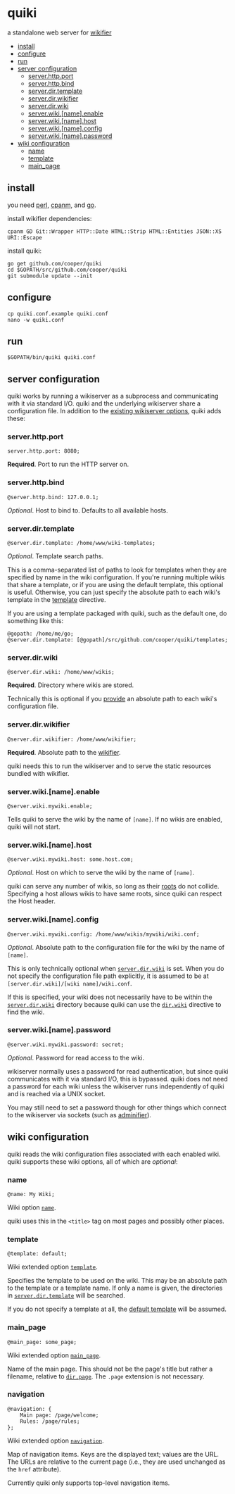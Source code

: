 # quiki

a standalone web server for [wikifier](https://github.com/cooper/wikifier)

* [install](#install)
* [configure](#configure)
* [run](#run)
* [server configuration](#server-configuration)
  * [server\.http\.port](#serverhttpport)
  * [server\.http\.bind](#serverhttpbind)
  * [server\.dir\.template](#serverdirtemplate)
  * [server\.dir\.wikifier](#serverdirwikifier)
  * [server\.dir\.wiki](#serverdirwiki)
  * [server\.wiki\.[name]\.enable](#serverwikinameenable)
  * [server\.wiki\.[name]\.host](#serverwikinamehost)
  * [server\.wiki\.[name]\.config](#serverwikinameconfig)
  * [server\.wiki\.[name]\.password](#serverwikinamepassword)
* [wiki configuration](#wiki-configuration)
  * [name](#name)
  * [template](#template)
  * [main\_page](#main_page)

## install

you need [perl](http://perl.org),
[cpanm](https://metacpan.org/pod/App::cpanminus), and [go](http://golang.org).

install wikifier dependencies:
```
cpanm GD Git::Wrapper HTTP::Date HTML::Strip HTML::Entities JSON::XS URI::Escape
```

install quiki:
```
go get github.com/cooper/quiki
cd $GOPATH/src/github.com/cooper/quiki
git submodule update --init
```

## configure

```
cp quiki.conf.example quiki.conf
nano -w quiki.conf
```

## run

```
$GOPATH/bin/quiki quiki.conf
```

## server configuration

quiki works by running a wikiserver as a subprocess and communicating with it
via standard I/O. quiki and the underlying wikiserver share a configuration
file. In addition to the
[existing wikiserver options](https://github.com/cooper/wikifier/blob/master/doc/configuration.md#wikifierserver-options),
quiki adds these:

### server.http.port

```
server.http.port: 8080;
```

__Required__. Port to run the HTTP server on.

### server.http.bind

```
@server.http.bind: 127.0.0.1;
```

_Optional_. Host to bind to. Defaults to all available hosts.

### server.dir.template

```
@server.dir.template: /home/www/wiki-templates;
```

_Optional_. Template search paths.

This is a comma-separated list of paths to look for templates when they are
specified by name in the wiki configuration. If you're running multiple wikis
that share a template, or if you are using the default template, this optional
is useful. Otherwise, you can just specify the absolute path to each wiki's
template in the [template](#template) directive.

If you are using a template packaged with quiki, such as the default one,
do something like this:
```
@gopath: /home/me/go;
@server.dir.template: [@gopath]/src/github.com/cooper/quiki/templates;
```

### server.dir.wiki

```
@server.dir.wiki: /home/www/wikis;
```

__Required__. Directory where wikis are stored.

Technically this is optional if you [provide](#serverwikinameconfig) an absolute
path to each wiki's configuration file.

### server.dir.wikifier

```
@server.dir.wikifier: /home/www/wikifier;
```

__Required__. Absolute path to the [wikifier](https://github.com/cooper/wikifier).

quiki needs this to run the wikiserver and to serve the static resources bundled
with wikifier.

### server.wiki.[name].enable

```
@server.wiki.mywiki.enable;
```

Tells quiki to serve the wiki by the name of `[name]`. If no wikis are enabled,
quiki will not start.

### server.wiki.[name].host

```
@server.wiki.mywiki.host: some.host.com;
```

_Optional_. Host on which to serve the wiki by the name of `[name]`.

quiki can serve any number of wikis, so long as their
[roots](https://github.com/cooper/wikifier/blob/master/doc/configuration.md#root)
do not collide. Specifying a host allows wikis to have same roots, since quiki
can respect the Host header.

### server.wiki.[name].config

```
@server.wiki.mywiki.config: /home/www/wikis/mywiki/wiki.conf;
```

_Optional_. Absolute path to the configuration file for the wiki by the name of
`[name]`.

This is only technically optional when [`server.dir.wiki`](#serverdirwiki) is
set. When you do not specify the configuration file path explicitly, it is
assumed to be at `[server.dir.wiki]/[wiki name]/wiki.conf`.

If this is specified, your wiki does not necessarily have to be within the
[`server.dir.wiki`](#serverdirwiki) directory because quiki can use the
[`dir.wiki`](https://github.com/cooper/wikifier/blob/master/doc/configuration.md#root)
directive to find the wiki.

### server.wiki.[name].password

```
@server.wiki.mywiki.password: secret;
```

_Optional_. Password for read access to the wiki.

wikiserver normally uses a password for read authentication, but since quiki
communicates with it via standard I/O, this is bypassed. quiki does not need
a password for each wiki unless the wikiserver runs independently of quiki and
is reached via a UNIX socket.

You may still need to
set a password though for other things which connect to the wikiserver via
sockets (such as [adminifier](https://github.com/cooper/adminifier)).

## wiki configuration

quiki reads the wiki configuration files associated with each enabled wiki.
quiki supports these wiki options, all of which are _optional_:

### name

```
@name: My Wiki;
```

Wiki option
[`name`](https://github.com/cooper/wikifier/blob/master/doc/configuration.md#name).

quiki uses this in the `<title>` tag on most pages and possibly other places.

### template

```
@template: default;
```

Wiki extended option
[`template`](https://github.com/cooper/wikifier/blob/master/doc/configuration.md#template).

Specifies the template to be used on the wiki. This may be an absolute path to
the template or a template name. If only a name is given, the directories in
[`server.dir.template`](#serverdirtemplate) will be searched.

If you do not specify a template at all, the
[default template](templates/default) will be assumed.

### main_page

```
@main_page: some_page;
```

Wiki extended option
[`main_page`](https://github.com/cooper/wikifier/blob/master/doc/configuration.md#main_page).

Name of the main page. This should not be the page's title but rather a
filename, relative to [`dir.page`](https://github.com/cooper/wikifier/blob/master/doc/configuration.md#dir).
The `.page` extension is not necessary.

### navigation

```
@navigation: {
    Main page: /page/welcome;
    Rules: /page/rules;
};
```

Wiki extended option
[`navigation`](https://github.com/cooper/wikifier/blob/master/doc/configuration.md#navigation).

Map of navigation items. Keys are the displayed text; values are the URL. The
URLs are relative to the current page (i.e., they are used unchanged as the
`href` attribute).

Currently quiki only supports top-level navigation items.
